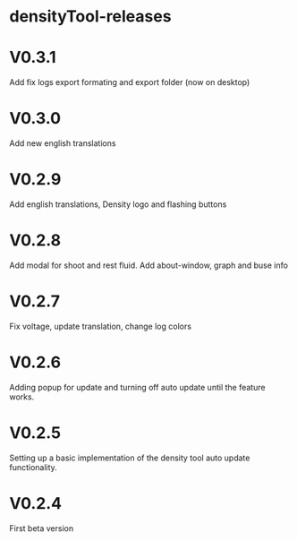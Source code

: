 # densityTool-releases

# V0.3.1

Add fix logs export formating and export folder (now on desktop)

# V0.3.0

Add new english translations

# V0.2.9

Add english translations, Density logo and flashing buttons

# V0.2.8

Add modal for shoot and rest fluid. Add about-window, graph and buse info

# V0.2.7

Fix voltage, update translation, change log colors

# V0.2.6

Adding popup for update and turning off auto update until the feature works.

# V0.2.5

Setting up a basic implementation of the density tool auto update functionality.

# V0.2.4

First beta version
